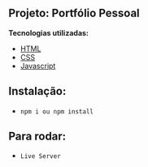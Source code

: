 ## Projeto: Portfólio Pessoal

**Tecnologias utilizadas:**

- [HTML]()
- [CSS]()
- [Javascript]()

## Instalação:

- `npm i ou npm install`

## Para rodar:

- `Live Server`
